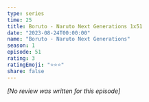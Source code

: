 ```yaml
---
type: series
time: 25
title: Boruto - Naruto Next Generations 1x51
date: "2023-08-24T00:00:00"
name: "Boruto - Naruto Next Generations"
season: 1
episode: 51
rating: 3
ratingEmoji: "⭐️⭐️⭐️"
share: false
---
```


_[No review was written for this episode]_
